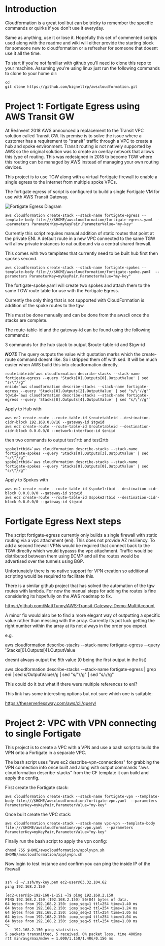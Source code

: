 # Introduction

Cloudformation is a great tool but can be tricky to remember the specific commands or quirks if you don't use it everyday.

Same as anything, use it or lose it.  Hopefully this set of commented scripts used along with the readme and wiki will either provide the starting block for someone new to cloudformation or a refresher for someone that doesnt use it all the time.

To start if you're not familiar with github you'll need to clone this repo to your machine. Assuming you're using linux just run the following commands to clone to your home dir:

```
cd
git clone https://github.com/bignellrp/awscloudformation.git
```

# Project 1:  Fortigate Egress using AWS Transit GW

At Re:Invent 2018 AWS announced a replacement to the Transit VPC solution called Transit GW.  Its premise is to solve the issue where a customer has a requirement to "transit" traffic through a VPC to create a hub and spoke environment.  Transit routing is not natively supported by AWS so the original solution was to create an overlay network that allows this type of routing.  This was redesigned in 2018 to become TGW where this routing can be managed by AWS instead of managing your own routing devices.

This project is to use TGW along with a virtual Fortigate firewall to enable a single egress to the internet from multiple spoke VPCs.

The fortigate egress cf script is configured to build a single Fortigate VM for use with AWS Transit Gateway.


![Fortigate Egress Diagram](https://user-images.githubusercontent.com/3774222/52119268-77a2c900-2610-11e9-92b3-25e86c7971c8.png)

```
aws cloudformation create-stack --stack-name fortigate-egress --template-body file:///$HOME/awscloudformation/fortigate-egress.yaml  --parameters ParameterKey=myKeyPair,ParameterValue="my-key"
```

Currently this script requires manual addition of static routes that point at the private ENI. A default route in a new VPC connected to the same TGW will allow private instances to nat outbound via a central shared firewall.

This comes with two templates that currently need to be built hub first then spokes second.

```
aws cloudformation create-stack --stack-name fortigate-spokes --template-body file:///$HOME/awscloudformation/fortigate-spoke.yaml  --parameters ParameterKey=myKeyPair,ParameterValue="my-key"
```

The fortigate-spoke.yaml will create two spokes and attach them to the same TGW route table for use with the Fortigate Egress.

Currently the only thing that is not supported with CloudFormation is addition of the spoke routes to the tgw.

This must be done manually and can be done from the awscli once the stacks are complete.



The route-table-id and the gateway-id can be found using the following commands:

3 commands for the hub stack to output $route-table-id and $tgw-id

***NOTE*** The query outputs the value with quotation marks which the create-route command doesnt like.  So i stripped them off with sed. It will be much easier when AWS build this into cloudformation directly.

```
routetableid=`aws cloudformation describe-stacks --stack-name fortigate-egress --query 'Stacks[0].Outputs[0].OutputValue' | sed "s/\"//g"`
eniid=`aws cloudformation describe-stacks --stack-name fortigate-egress --query 'Stacks[0].Outputs[2].OutputValue' | sed "s/\"//g"`
tgwid=`aws cloudformation describe-stacks --stack-name fortigate-egress --query 'Stacks[0].Outputs[4].OutputValue' | sed "s/\"//g"`
```

Apply to Hub with

```
aws ec2 create-route --route-table-id $routetableid --destination-cidr-block 192.168.0.0/16 --gateway-id $tgwid
aws ec2 create-route --route-table-id $routetableid --destination-cidr-block 0.0.0.0/0 --network-interface-id $eniid
```

then two commands to output test1rtb and test2rtb

```
spoke1rtbid=`aws cloudformation describe-stacks --stack-name fortigate-spokes --query 'Stacks[0].Outputs[3].OutputValue' | sed "s/\"//g"`
spoke2rtbid=`aws cloudformation describe-stacks --stack-name fortigate-spokes --query 'Stacks[0].Outputs[0].OutputValue' | sed "s/\"//g"`
```

Apply to Spokes with

```
aws ec2 create-route --route-table-id $spoke1rtbid --destination-cidr-block 0.0.0.0/0 --gateway-id $tgwid
aws ec2 create-route --route-table-id $spoke2rtbid --destination-cidr-block 0.0.0.0/0 --gateway-id $tgwid
```

# Fortigate Egress Next steps

The script fortigate-egress currently only builds a single firewall with static routing via a vpc attachment (eni).  This does not provide AZ resiliency.  To add a second firewall VPNs would be required that connect back to the TGW direclty which would bypasss the vpc attachment. Traffic would be distributed between them using ECMP and all the routes would be advertised over the tunnels using BGP.

Unfortunately there is no native support for VPN creation so additional scripting would be required to facilitate this.

There is a similar github project that has solved the automation of the tgw routes with lambda.  For now the manual steps for adding the routes is fine considering its hopefully on the AWS roadmap to fix.

https://github.com/MattTunny/AWS-Transit-Gateway-Demo-MultiAccount

A minor fix would also be to find a more elegant way of outputting a specific value rather than messing with the array.  Currently its pot luck getting the right number within the array at its not always in the order you expect.

e.g.

aws cloudformation describe-stacks --stack-name fortigate-egress --query 'Stacks[0].Outputs[4].OutputValue

doesnt always output the 5th value (0 being the first output in the list)

aws cloudformation describe-stacks --stack-name fortigate-egress | grep eni | sed s/OutputValue//g | sed "s/\"//g" | sed "s/\://g"

This could do it but what if there were multiple references to eni?

This link has some interesting options but not sure which one is suitable:

https://theserverlessway.com/aws/cli/query/


# Project 2: VPC with VPN connecting to single Fortigate

This project is to create a VPC with a VPN and use a bash script to build the VPN onto a Fortigate in a separate VPC.



The bash script uses "aws ec2 describe-vpn-connections" for grabbing the VPN connection info once built and along with output commands "aws cloudformation describe-stacks" from the CF template it can build and apply the config.

First create the Fortigate stack:

```
aws cloudformation create-stack --stack-name fortigate-vpn --template-body file:///$HOME/awscloudformation/fortigate-vpn.yaml  --parameters ParameterKey=myKeyPair,ParameterValue="my-key"
```

Once built create the VPC stack:

```
aws cloudformation create-stack --stack-name vpc-vpn --template-body file:///$HOME/awscloudformation/vpc-vpn.yaml  --parameters ParameterKey=myKeyPair,ParameterValue="my-key"
```

Finally run the bash script to apply the vpn config:

```
chmod 755 $HOME/awscloudformation/applyvpn.sh
$HOME/awscloudformation/applyvpn.sh
```

Now login to test instance and confirm you can ping the inside IP of the firewall

```

ssh -i ~/.ssh/my-key.pem ec2-user@63.32.104.62
ping 192.168.2.150

[ec2-user@ip-192-168-1-151 ~]$ ping 192.168.2.150
PING 192.168.2.150 (192.168.2.150) 56(84) bytes of data.
64 bytes from 192.168.2.150: icmp_seq=1 ttl=254 time=1.40 ms
64 bytes from 192.168.2.150: icmp_seq=2 ttl=254 time=1.24 ms
64 bytes from 192.168.2.150: icmp_seq=3 ttl=254 time=1.05 ms
64 bytes from 192.168.2.150: icmp_seq=4 ttl=254 time=1.04 ms
64 bytes from 192.168.2.150: icmp_seq=5 ttl=254 time=1.00 ms
^C
--- 192.168.2.150 ping statistics ---
5 packets transmitted, 5 received, 0% packet loss, time 4005ms
rtt min/avg/max/mdev = 1.000/1.150/1.406/0.156 ms

```

